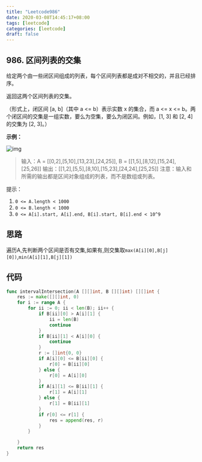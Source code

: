 ```yaml
---
title: "Leetcode986"
date: 2020-03-08T14:45:17+08:00
tags: [leetcode]
categories: [leetcode]
draft: false
---
```


## 986. 区间列表的交集

给定两个由一些闭区间组成的列表，每个区间列表都是成对不相交的，并且已经排序。

返回这两个区间列表的交集。

（形式上，闭区间 [a, b]（其中 a <= b）表示实数 x 的集合，而 a <= x <= b。两个闭区间的交集是一组实数，要么为空集，要么为闭区间。例如，[1, 3] 和 [2, 4] 的交集为 [2, 3]。）

**示例：**

![img](/img/interval1.png)

> 输入：A = [[0,2],[5,10],[13,23],[24,25]], B = [[1,5],[8,12],[15,24],[25,26]]
> 输出：[[1,2],[5,5],[8,10],[15,23],[24,24],[25,25]]
> 注意：输入和所需的输出都是区间对象组成的列表，而不是数组或列表。



提示：

1. `0 <= A.length < 1000 `
2. `0 <= B.length < 1000`
3. `0 <= A[i].start, A[i].end, B[i].start, B[i].end < 10^9`

 

## 思路

遍历A,先判断两个区间是否有交集,如果有,则交集取`max(A[i][0],B[j][0])`,`min(A[i][1],B[j][1])`



## 代码

```go
func intervalIntersection(A [][]int, B [][]int) [][]int {
	res := make([][]int, 0)
	for i := range A {
		for ii := 0; ii < len(B); ii++ {
			if B[ii][0] > A[i][1] {
				ii = len(B)
				continue
			}
			if B[ii][1] < A[i][0] {
				continue
			}
			r := []int{0, 0}
			if A[i][0] <= B[ii][0] {
				r[0] = B[ii][0]
			} else {
				r[0] = A[i][0]
			}
			if A[i][1] <= B[ii][1] {
				r[1] = A[i][1]
			} else {
				r[1] = B[ii][1]
			}
			if r[0] <= r[1] {
				res = append(res, r)
			}
		}

	}
	return res
}
```

